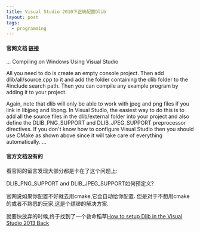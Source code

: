 ```yaml
---
title: Visual Studio 2010下正确配置Dlib
layout: post
tags:
  - programming
---
```


#### 官网文档 [链接](http://dlib.net/compile.html)

...
Compiling on Windows Using Visual Studio

All you need to do is create an empty console project. Then add dlib/all/source.cpp to it and add the folder containing the dlib folder to the #include search path. Then you can compile any example program by adding it to your project.

Again, note that dlib will only be able to work with jpeg and png files if you link in libjpeg and libpng. In Visual Studio, the easiest way to do this is to add all the source files in the dlib/external folder into your project and also define the DLIB_PNG_SUPPORT and DLIB_JPEG_SUPPORT preprocessor directives. If you don't know how to configure Visual Studio then you should use CMake as shown above since it will take care of everything automatically. 
...

#### 官方文档没有的

看官网的留言发现大部分都是卡在了这个问题上:

DLIB_PNG_SUPPORT and DLIB_JPEG_SUPPORT如何预定义?

官网说如果你配置不好就去用cmake,它会自动给你配置. 但是对于不想用cmake的或者不熟悉的玩家,这是个缥缈的解决方案.

就要快放弃的时候,终于找到了一个救命稻草[How to setup Dlib in the Visual Studio 2013 Back](https://github.com/aleen42/PersonalWiki/blob/master/qa/dlib.md)
